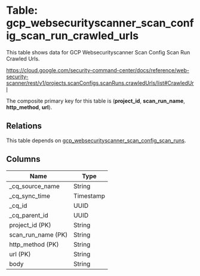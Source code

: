 # Table: gcp_websecurityscanner_scan_config_scan_run_crawled_urls

This table shows data for GCP Websecurityscanner Scan Config Scan Run Crawled Urls.

https://cloud.google.com/security-command-center/docs/reference/web-security-scanner/rest/v1/projects.scanConfigs.scanRuns.crawledUrls/list#CrawledUrl

The composite primary key for this table is (**project_id**, **scan_run_name**, **http_method**, **url**).

## Relations

This table depends on [gcp_websecurityscanner_scan_config_scan_runs](gcp_websecurityscanner_scan_config_scan_runs).

## Columns

| Name          | Type          |
| ------------- | ------------- |
|_cq_source_name|String|
|_cq_sync_time|Timestamp|
|_cq_id|UUID|
|_cq_parent_id|UUID|
|project_id (PK)|String|
|scan_run_name (PK)|String|
|http_method (PK)|String|
|url (PK)|String|
|body|String|